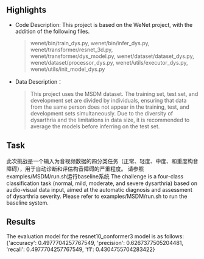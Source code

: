 ## Highlights
  + Code Description: This project is based on the WeNet project, with the addition of the following files.
    > wenet/bin/train_dys.py, wenet/bin/infer_dys.py, wenet/transformer/resnet_3d.py, wenet/transformer/dys_model.py, wenet/dataset/dataset_dys.py, wenet/dataset/processor_dys.py, wenet/utils/executor_dys.py, wenet/utils/init_model_dys.py

  + Data Description：
    > This project uses the MSDM dataset. The training set, test set, and development set are divided by individuals, ensuring that data from the same person does not appear in the training, test, and development sets simultaneously. Due to the diversity of dysarthria and the limitations in data size, it is recommended to average the models before inferring on the test set.

## Task
  此次挑战是一个输入为音视频数据的四分类任务（正常、轻度、中度、和重度构音障碍），用于自动诊断和评估构音障碍的严重程度。
  请参照examples/MSDM/run.sh运行baseline系统
  The challenge is a four-class classification task (normal, mild, moderate, and severe dysarthria) based on audio-visual data input, aimed at the automatic diagnosis and assessment of dysarthria severity.
  Please refer to examples/MSDM/run.sh to run the baseline system.

## Results
  The evaluation model for the resnet10_conformer3 model is as follows:
  {'accuracy': 0.4977704257767549, 'precision': 0.6267377505204481, 'recall': 0.4977704257767549, 'f1': 0.4304755704283422}
